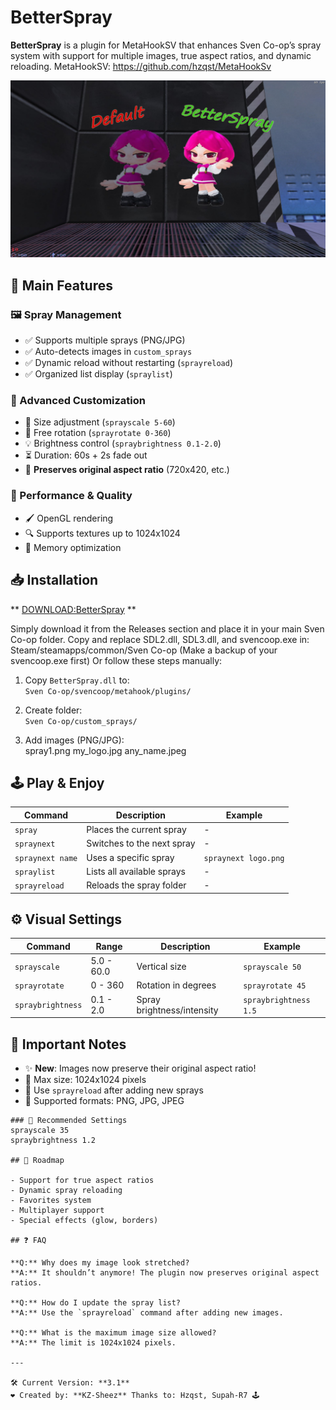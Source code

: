 # BetterSpray

**BetterSpray** is a plugin for MetaHookSV that enhances Sven Co-op’s spray system with support for multiple images, true aspect ratios, and dynamic reloading.
MetaHookSV: https://github.com/hzqst/MetaHookSv

![BetterSpray Preview](https://raw.githubusercontent.com/KazamiiSC/BetterSpray---Sven-Co-op/refs/heads/main/preview/20250416020128_1.jpg)

## 🌟 Main Features

### 🖼️ Spray Management
- ✅ Supports multiple sprays (PNG/JPG)
- ✅ Auto-detects images in `custom_sprays`
- ✅ Dynamic reload without restarting (`sprayreload`)
- ✅ Organized list display (`spraylist`)

### 🎨 Advanced Customization
- 🔧 Size adjustment (`sprayscale 5-60`)
- 🔄 Free rotation (`sprayrotate 0-360`)
- 💡 Brightness control (`spraybrightness 0.1-2.0`)
- ⏳ Duration: 60s + 2s fade out
- 📐 **Preserves original aspect ratio** (720x420, etc.)

### 🚀 Performance & Quality
- 🖌️ OpenGL rendering
- 🔍 Supports textures up to 1024x1024
- 💾 Memory optimization

## 📥 Installation

** [DOWNLOAD:BetterSpray](https://github.com/KazamiiSC/BetterSpray-Sven-Coop/releases/download/BetterSpray/BetterSpray.Plugin.rar) **

Simply download it from the Releases section and place it in your main Sven Co-op folder.
Copy and replace SDL2.dll, SDL3.dll, and svencoop.exe in:
Steam/steamapps/common/Sven Co-op
(Make a backup of your svencoop.exe first)
Or follow these steps manually:

1. Copy `BetterSpray.dll` to:  
   `Sven Co-op/svencoop/metahook/plugins/`

2. Create folder:  
   `Sven Co-op/custom_sprays/`

3. Add images (PNG/JPG):  
spray1.png
my_logo.jpg
any_name.jpeg


## 🕹️ Play & Enjoy

| Command              | Description                          | Example               |
|----------------------|--------------------------------------|-----------------------|
| `spray`              | Places the current spray             | -                     |
| `spraynext`          | Switches to the next spray           | -                     |
| `spraynext name`     | Uses a specific spray                | `spraynext logo.png`  |
| `spraylist`          | Lists all available sprays           | -                     |
| `sprayreload`        | Reloads the spray folder             | -                     |

## ⚙️ Visual Settings

| Command              | Range       | Description               | Example              |
|----------------------|-------------|---------------------------|----------------------|
| `sprayscale`         | 5.0 - 60.0  | Vertical size             | `sprayscale 50`      |
| `sprayrotate`        | 0 - 360     | Rotation in degrees       | `sprayrotate 45`     |
| `spraybrightness`    | 0.1 - 2.0   | Spray brightness/intensity| `spraybrightness 1.5`|

## 📌 Important Notes

- ✨ **New**: Images now preserve their original aspect ratio!
- 📏 Max size: 1024x1024 pixels
- 🔄 Use `sprayreload` after adding new sprays
- 🎨 Supported formats: PNG, JPG, JPEG

```plaintext
### 🎯 Recommended Settings
sprayscale 35
spraybrightness 1.2

## 🚀 Roadmap

- Support for true aspect ratios  
- Dynamic spray reloading  
- Favorites system  
- Multiplayer support  
- Special effects (glow, borders)

## ❓ FAQ

**Q:** Why does my image look stretched?  
**A:** It shouldn’t anymore! The plugin now preserves original aspect ratios.

**Q:** How do I update the spray list?  
**A:** Use the `sprayreload` command after adding new images.

**Q:** What is the maximum image size allowed?  
**A:** The limit is 1024x1024 pixels.

---

🛠 Current Version: **3.1**  
❤️ Created by: **KZ-Sheez** Thanks to: Hzqst, Supah-R7 🕹️
